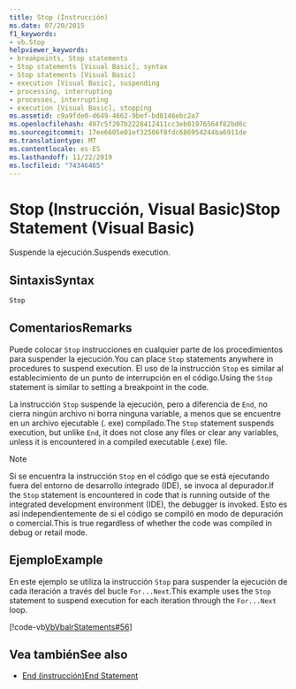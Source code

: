 ```yaml
---
title: Stop (Instrucción)
ms.date: 07/20/2015
f1_keywords:
- vb.Stop
helpviewer_keywords:
- breakpoints, Stop statements
- Stop statements [Visual Basic], syntax
- Stop statements [Visual Basic]
- execution [Visual Basic], suspending
- processing, interrupting
- processes, interrupting
- execution [Visual Basic], stopping
ms.assetid: c9a9fde0-d649-4662-9bef-bd0146ebc2a7
ms.openlocfilehash: 497c5f207b2228412411cc3eb01976564f82bd6c
ms.sourcegitcommit: 17ee6605e01ef32506f8fdc686954244ba6911de
ms.translationtype: MT
ms.contentlocale: es-ES
ms.lasthandoff: 11/22/2019
ms.locfileid: "74346465"
---
```

# <a name="stop-statement-visual-basic"></a><span data-ttu-id="efa97-102">Stop (Instrucción, Visual Basic)</span><span class="sxs-lookup"><span data-stu-id="efa97-102">Stop Statement (Visual Basic)</span></span>
<span data-ttu-id="efa97-103">Suspende la ejecución.</span><span class="sxs-lookup"><span data-stu-id="efa97-103">Suspends execution.</span></span>  
  
## <a name="syntax"></a><span data-ttu-id="efa97-104">Sintaxis</span><span class="sxs-lookup"><span data-stu-id="efa97-104">Syntax</span></span>  
  
```vb  
Stop  
```  
  
## <a name="remarks"></a><span data-ttu-id="efa97-105">Comentarios</span><span class="sxs-lookup"><span data-stu-id="efa97-105">Remarks</span></span>  
 <span data-ttu-id="efa97-106">Puede colocar `Stop` instrucciones en cualquier parte de los procedimientos para suspender la ejecución.</span><span class="sxs-lookup"><span data-stu-id="efa97-106">You can place `Stop` statements anywhere in procedures to suspend execution.</span></span> <span data-ttu-id="efa97-107">El uso de la instrucción `Stop` es similar al establecimiento de un punto de interrupción en el código.</span><span class="sxs-lookup"><span data-stu-id="efa97-107">Using the `Stop` statement is similar to setting a breakpoint in the code.</span></span>  
  
 <span data-ttu-id="efa97-108">La instrucción `Stop` suspende la ejecución, pero a diferencia de `End`, no cierra ningún archivo ni borra ninguna variable, a menos que se encuentre en un archivo ejecutable (. exe) compilado.</span><span class="sxs-lookup"><span data-stu-id="efa97-108">The `Stop` statement suspends execution, but unlike `End`, it does not close any files or clear any variables, unless it is encountered in a compiled executable (.exe) file.</span></span>  
  
> [!NOTE]
> <span data-ttu-id="efa97-109">Si se encuentra la instrucción `Stop` en el código que se está ejecutando fuera del entorno de desarrollo integrado (IDE), se invoca al depurador.</span><span class="sxs-lookup"><span data-stu-id="efa97-109">If the `Stop` statement is encountered in code that is running outside of the integrated development environment (IDE), the debugger is invoked.</span></span> <span data-ttu-id="efa97-110">Esto es así independientemente de si el código se compiló en modo de depuración o comercial.</span><span class="sxs-lookup"><span data-stu-id="efa97-110">This is true regardless of whether the code was compiled in debug or retail mode.</span></span>  
  
## <a name="example"></a><span data-ttu-id="efa97-111">Ejemplo</span><span class="sxs-lookup"><span data-stu-id="efa97-111">Example</span></span>  
 <span data-ttu-id="efa97-112">En este ejemplo se utiliza la instrucción `Stop` para suspender la ejecución de cada iteración a través del bucle `For...Next`.</span><span class="sxs-lookup"><span data-stu-id="efa97-112">This example uses the `Stop` statement to suspend execution for each iteration through the `For...Next` loop.</span></span>  
  
 [!code-vb[VbVbalrStatements#56](~/samples/snippets/visualbasic/VS_Snippets_VBCSharp/VbVbalrStatements/VB/Class1.vb#56)]  
  
## <a name="see-also"></a><span data-ttu-id="efa97-113">Vea también</span><span class="sxs-lookup"><span data-stu-id="efa97-113">See also</span></span>

- [<span data-ttu-id="efa97-114">End (instrucción)</span><span class="sxs-lookup"><span data-stu-id="efa97-114">End Statement</span></span>](../../../visual-basic/language-reference/statements/end-statement.md)
